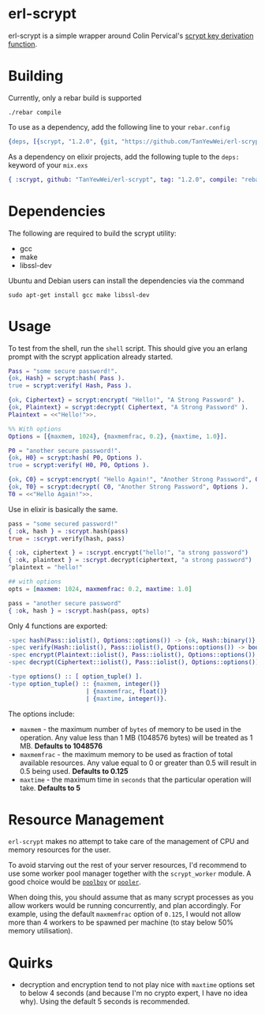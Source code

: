 erl-scrypt 
==========

erl-scrypt is a simple wrapper around Colin Pervical's [scrypt key derivation function](http://www.tarsnap.com/scrypt.html). 
# Building 

Currently, only a rebar build is supported

```
./rebar compile
```

To use as a dependency, add the following line to your `rebar.config`

```erlang
{deps, [{scrypt, "1.2.0", {git, "https://github.com/TanYewWei/erl-scrypt.git", {tag, "1.2.0"}}}]}
```

As a dependency on elixir projects, add the following tuple to the `deps:` keyword of your `mix.exs`

```elixir
{ :scrypt, github: "TanYewWei/erl-scrypt", tag: "1.2.0", compile: "rebar compile" }
```

# Dependencies

The following are required to build the scrypt utility:

* gcc
* make
* libssl-dev

Ubuntu and Debian users can install the dependencies via the command 

```
sudo apt-get install gcc make libssl-dev
```

# Usage

To test from the shell, run the `shell` script. This should give you an erlang prompt with the scrypt application already started.

```erlang
Pass = "some secure password!".
{ok, Hash} = scrypt:hash( Pass ).
true = scrypt:verify( Hash, Pass ).

{ok, Ciphertext} = scrypt:encrypt( "Hello!", "A Strong Password" ).
{ok, Plaintext} = scrypt:decrypt( Ciphertext, "A Strong Password" ).
Plaintext = <<"Hello!">>.

%% With options
Options = [{maxmem, 1024}, {maxmemfrac, 0.2}, {maxtime, 1.0}].

P0 = "another secure password!".
{ok, H0} = scrypt:hash( P0, Options ).
true = scrypt:verify( H0, P0, Options ).

{ok, C0} = scrypt:encrypt( "Hello Again!", "Another Strong Password", Options ).
{ok, T0} = scrypt:decrypt( C0, "Another Strong Password", Options ).
T0 = <<"Hello Again!">>.
```

Use in elixir is basically the same.

```elixir
pass = "some secured password!"
{ :ok, hash } = :scrypt.hash(pass)
true = :scrypt.verify(hash, pass)

{ :ok, ciphertext } = :scrypt.encrypt("hello!", "a strong password")
{ :ok, plaintext } = :scrypt.decrypt(ciphertext, "a strong password")
^plaintext = "hello!"

## with options
opts = [maxmem: 1024, maxmemfrac: 0.2, maxtime: 1.0]

pass = "another secure password"
{ :ok, hash } = :scrypt.hash(pass, opts)
```

Only 4 functions are exported:

```erlang
-spec hash(Pass::iolist(), Options::options()) -> {ok, Hash::binary()} | {error, Reason::term()}.
-spec verify(Hash::iolist(), Pass::iolist(), Options::options()) -> boolean().
-spec encrypt(Plaintext::iolist(), Pass::iolist(), Options::options()) -> {ok, Ciphertext::binary()} | {error, Reason::term()}.
-spec decrypt(Ciphertext::iolist(), Pass::iolist(), Options::options()) -> {ok, Plaintext::binary()} | {error, Reason::term()}.

-type options() :: [ option_tuple() ].
-type option_tuple() :: {maxmem, integer()} 
                      | {maxmemfrac, float()}
                      | {maxtime, integer()}.
```

The options include:

* `maxmem` - the maximum number of `bytes` of memory to be used in the operation. Any value less than 1 MB (1048576 bytes) will be treated as 1 MB. **Defaults to 1048576**
* `maxmemfrac` - the maximum memory to be used as fraction of total available resources. Any value equal to 0 or greater than 0.5 will result in 0.5 being used. **Defaults to 0.125**
* `maxtime` - the maximum time in `seconds` that the particular operation will take. **Defaults to 5**

# Resource Management

`erl-scrypt` makes no attempt to take care of the management of CPU and memory resources for the user.

To avoid starving out the rest of your server resources, I'd recommend to use some worker pool manager together with the `scrypt_worker` module. A good choice would be [`poolboy`](https://github.com/devinus/poolboy) or [`pooler`](https://github.com/seth/pooler).

When doing this, you should assume that as many scrypt processes as you allow workers would be running concurrently, and plan accordingly. For example, using the default `maxmemfrac` option of `0.125`, I would not allow more than 4 workers to be spawned per machine (to stay below 50% memory utilisation).

# Quirks

* decryption and encryption tend to not play nice with `maxtime` options set to below 4 seconds (and because I'm no crypto expert, I have no idea why). Using the default 5 seconds is recommended.
